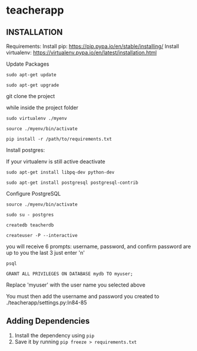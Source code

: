 teacherapp
==========

INSTALLATION
------------

Requirements: 
Install pip: https://pip.pypa.io/en/stable/installing/
Install virtualenv: https://virtualenv.pypa.io/en/latest/installation.html


Update Packages

	sudo apt-get update

	sudo apt-get upgrade

git clone the project

while inside the project folder

	sudo virtualenv ./myenv

	source ./myenv/bin/activate

	pip install -r /path/to/requirements.txt

Install postgres: 

If your virtualenv is still active
	deactivate

	sudo apt-get install libpq-dev python-dev

	sudo apt-get install postgresql postgresql-contrib

Configure PostgreSQL

	source ./myenv/bin/activate

	sudo su - postgres

	createdb teacherdb

	createuser -P --interactive
you will receive 6 prompts: 
username, password, and confirm password are up to you
the last 3 just enter 'n'

	psql

	GRANT ALL PRIVILEGES ON DATABASE mydb TO myuser;
Replace 'myuser' with the user name you selected above

You must then add the username and password you created to ./teacherapp/settings.py:ln84-85




Adding Dependencies
-------------------

1. Install the dependency using `pip`
2. Save it by running `pip freeze > requirements.txt`

